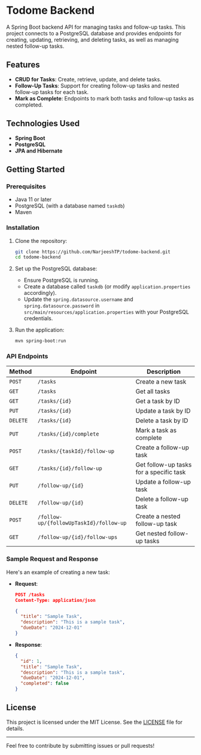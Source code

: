 # Todome Backend

A Spring Boot backend API for managing tasks and follow-up tasks. This project connects to a PostgreSQL database and provides endpoints for creating, updating, retrieving, and deleting tasks, as well as managing nested follow-up tasks.

## Features

- **CRUD for Tasks**: Create, retrieve, update, and delete tasks.
- **Follow-Up Tasks**: Support for creating follow-up tasks and nested follow-up tasks for each task.
- **Mark as Complete**: Endpoints to mark both tasks and follow-up tasks as completed.

## Technologies Used

- **Spring Boot**
- **PostgreSQL**
- **JPA and Hibernate**

## Getting Started

### Prerequisites

- Java 11 or later
- PostgreSQL (with a database named `taskdb`)
- Maven

### Installation

1. Clone the repository:

    ```bash
    git clone https://github.com/NarjeeshTP/todome-backend.git
    cd todome-backend
    ```

2. Set up the PostgreSQL database:
    - Ensure PostgreSQL is running.
    - Create a database called `taskdb` (or modify `application.properties` accordingly).
    - Update the `spring.datasource.username` and `spring.datasource.password` in `src/main/resources/application.properties` with your PostgreSQL credentials.

3. Run the application:

    ```bash
    mvn spring-boot:run
    ```

### API Endpoints

| Method   | Endpoint                      | Description                              |
|----------|--------------------------------|------------------------------------------|
| `POST`   | `/tasks`                       | Create a new task                        |
| `GET`    | `/tasks`                       | Get all tasks                            |
| `GET`    | `/tasks/{id}`                  | Get a task by ID                         |
| `PUT`    | `/tasks/{id}`                  | Update a task by ID                      |
| `DELETE` | `/tasks/{id}`                  | Delete a task by ID                      |
| `PUT`    | `/tasks/{id}/complete`         | Mark a task as complete                  |
| `POST`   | `/tasks/{taskId}/follow-up`    | Create a follow-up task                  |
| `GET`    | `/tasks/{id}/follow-up`        | Get follow-up tasks for a specific task  |
| `PUT`    | `/follow-up/{id}`              | Update a follow-up task                  |
| `DELETE` | `/follow-up/{id}`              | Delete a follow-up task                  |
| `POST`   | `/follow-up/{followUpTaskId}/follow-up` | Create a nested follow-up task |
| `GET`    | `/follow-up/{id}/follow-ups`   | Get nested follow-up tasks               |

### Sample Request and Response

Here's an example of creating a new task:

- **Request**:
    ```json
    POST /tasks
    Content-Type: application/json

    {
      "title": "Sample Task",
      "description": "This is a sample task",
      "dueDate": "2024-12-01"
    }
    ```

- **Response**:
    ```json
    {
      "id": 1,
      "title": "Sample Task",
      "description": "This is a sample task",
      "dueDate": "2024-12-01",
      "completed": false
    }
    ```

## License

This project is licensed under the MIT License. See the [LICENSE](LICENSE) file for details.

---

Feel free to contribute by submitting issues or pull requests!
